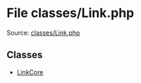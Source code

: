 File classes/Link.php
=========

Source: [classes/Link.php](https://github.com/PrestaShop/PrestaShop/blob/1.5.6.1/classes/Link.php)


Classes
-------

* [LinkCore](class.LinkCore.md)

